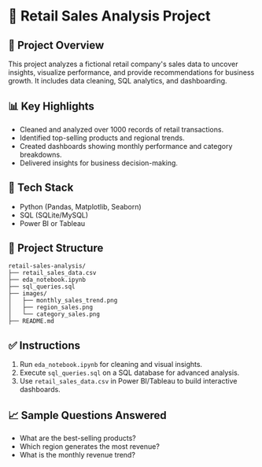 
# 🛒 Retail Sales Analysis Project

## 📌 Project Overview
This project analyzes a fictional retail company's sales data to uncover insights, visualize performance, and provide recommendations for business growth. It includes data cleaning, SQL analytics, and dashboarding.

## 📊 Key Highlights
- Cleaned and analyzed over 1000 records of retail transactions.
- Identified top-selling products and regional trends.
- Created dashboards showing monthly performance and category breakdowns.
- Delivered insights for business decision-making.

## 🧰 Tech Stack
- Python (Pandas, Matplotlib, Seaborn)
- SQL (SQLite/MySQL)
- Power BI or Tableau

## 📁 Project Structure
```
retail-sales-analysis/
├── retail_sales_data.csv
├── eda_notebook.ipynb
├── sql_queries.sql
├── images/
│   ├── monthly_sales_trend.png
│   ├── region_sales.png
│   └── category_sales.png
├── README.md
```

## ✅ Instructions
1. Run `eda_notebook.ipynb` for cleaning and visual insights.
2. Execute `sql_queries.sql` on a SQL database for advanced analysis.
3. Use `retail_sales_data.csv` in Power BI/Tableau to build interactive dashboards.

## 📈 Sample Questions Answered
- What are the best-selling products?
- Which region generates the most revenue?
- What is the monthly revenue trend?

